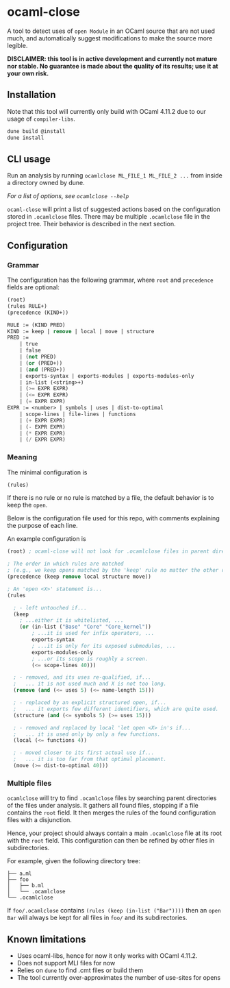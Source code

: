 # ocaml-close

A tool to detect uses of `open Module` in an OCaml source that are not
used much, and automatically suggest modifications to make the source more
legible.

**DISCLAIMER: this tool is in active development and currently not mature nor
stable. No guarantee is made about the quality of its results; use it at your
own risk.**

## Installation

Note that this tool will currently only build with OCaml 4.11.2 due to our usage
of `compiler-libs`.

```bash
dune build @install
dune install
```

## CLI usage

Run an analysis by running `ocamlclose ML_FILE_1 ML_FILE_2 ...`
from inside a directory owned by dune.

*For a list of options, see `ocamlclose --help`*

`ocaml-close` will print a list of suggested actions based on the configuration
stored in `.ocamlclose` files. There may be multiple `.ocamlclose` file in the
project tree. Their behavior is described in the next section.

## Configuration

### Grammar

The configuration has the following grammar, where `root` and `precedence`
fields are optional:

```scheme
(root)
(rules RULE+)
(precedence (KIND+))

RULE := (KIND PRED)
KIND := keep | remove | local | move | structure
PRED :=
    | true
    | false
    | (not PRED)
    | (or (PRED+))
    | (and (PRED+))
    | exports-syntax | exports-modules | exports-modules-only
    | in-list (<string>+)
    | (>= EXPR EXPR)
    | (<= EXPR EXPR)
    | (= EXPR EXPR)
EXPR := <number> | symbols | uses | dist-to-optimal
    | scope-lines | file-lines | functions
    | (+ EXPR EXPR)
    | (- EXPR EXPR)
    | (* EXPR EXPR)
    | (/ EXPR EXPR)
```

### Meaning

The minimal configuration is
```scheme
(rules)
```

If there is no rule or no rule is matched by a file, the default behavior is to
keep the `open`.

Below is the configuration file used for this repo, with comments explaining the
purpose of each line.

An example configuration is
```scheme
(root) ; ocaml-close will not look for .ocamlclose files in parent directories

; The order in which rules are matched
; (e.g., we keep opens matched by the 'keep' rule no matter the other rules)
(precedence (keep remove local structure move))

; An 'open <X>' statement is...
(rules

  ; - left untouched if...
  (keep
    ; ...either it is whitelisted, ...
    (or (in-list ("Base" "Core" "Core_kernel"))
        ; ...it is used for infix operators, ...
        exports-syntax
        ; ...it is only for its exposed submodules, ...
        exports-modules-only
        ; ...or its scope is roughly a screen.
        (<= scope-lines 40)))

  ; - removed, and its uses re-qualified, if...
  ;   ... it is not used much and X is not too long.
  (remove (and (<= uses 5) (<= name-length 15)))

  ; - replaced by an explicit structured open, if...
  ;   ... it exports few different identifiers, which are quite used.
  (structure (and (<= symbols 5) (>= uses 15)))

  ; - removed and replaced by local 'let open <X> in's if...
  ;   ... it is used only by only a few functions.
  (local (<= functions 4))

  ; - moved closer to its first actual use if...
  ;   ... it is too far from that optimal placement.
  (move (>= dist-to-optimal 40)))
```

### Multiple files

`ocamlclose` will try to find `.ocamlclose` files by searching parent
directories of the files under analysis. It gathers all found files, stopping if
a file contains the `root` field. It then merges the rules of the found
configuration files with a disjunction.

Hence, your project should always contain a main `.ocamlclose` file at its root with
the `root` field. This configuration can then be refined by other files in
subdirectories.

For example, given the following directory tree:
```
├── a.ml
├── foo
│   ├── b.ml
│   └── .ocamlclose
└── .ocamlclose
```

If `foo/.ocamlclose` contains `(rules (keep (in-list ("Bar"))))` then an
`open Bar` will always be kept for all files in `foo/` and its subdirectories.

## Known limitations

- Uses ocaml-libs, hence for now it only works with OCaml 4.11.2.
- Does not support MLI files for now
- Relies on `dune` to find .cmt files or build them
- The tool currently over-approximates the number of use-sites for opens
